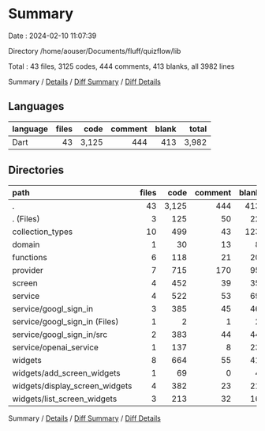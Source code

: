 # Summary

Date : 2024-02-10 11:07:39

Directory /home/aouser/Documents/fluff/quizflow/lib

Total : 43 files,  3125 codes, 444 comments, 413 blanks, all 3982 lines

Summary / [Details](details.md) / [Diff Summary](diff.md) / [Diff Details](diff-details.md)

## Languages
| language | files | code | comment | blank | total |
| :--- | ---: | ---: | ---: | ---: | ---: |
| Dart | 43 | 3,125 | 444 | 413 | 3,982 |

## Directories
| path | files | code | comment | blank | total |
| :--- | ---: | ---: | ---: | ---: | ---: |
| . | 43 | 3,125 | 444 | 413 | 3,982 |
| . (Files) | 3 | 125 | 50 | 22 | 197 |
| collection_types | 10 | 499 | 43 | 123 | 665 |
| domain | 1 | 30 | 13 | 8 | 51 |
| functions | 6 | 118 | 21 | 20 | 159 |
| provider | 7 | 715 | 170 | 95 | 980 |
| screen | 4 | 452 | 39 | 35 | 526 |
| service | 4 | 522 | 53 | 69 | 644 |
| service/googl_sign_in | 3 | 385 | 45 | 46 | 476 |
| service/googl_sign_in (Files) | 1 | 2 | 1 | 2 | 5 |
| service/googl_sign_in/src | 2 | 383 | 44 | 44 | 471 |
| service/openai_service | 1 | 137 | 8 | 23 | 168 |
| widgets | 8 | 664 | 55 | 41 | 760 |
| widgets/add_screen_widgets | 1 | 69 | 0 | 4 | 73 |
| widgets/display_screen_widgets | 4 | 382 | 23 | 21 | 426 |
| widgets/list_screen_widgets | 3 | 213 | 32 | 16 | 261 |

Summary / [Details](details.md) / [Diff Summary](diff.md) / [Diff Details](diff-details.md)
